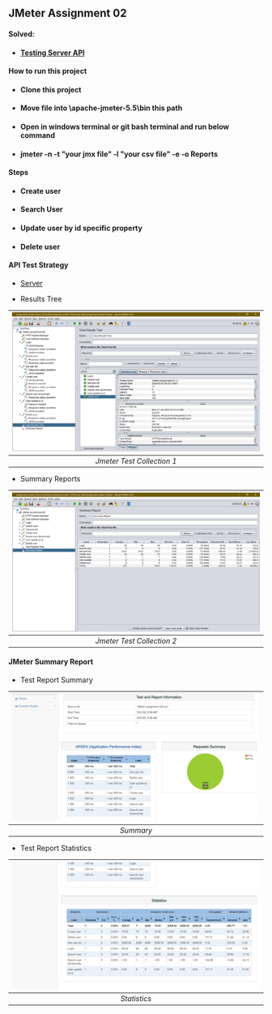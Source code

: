 ## JMeter Assignment 02

#### **Solved:**

- #### [Testing Server API](http://dmoney.professionaltrainingbd.com)

#### How to run this project

- #### Clone this project

- #### Move file into **\apache-jmeter-5.5\bin** this path

- #### Open in windows terminal or git bash terminal and run below command

- #### jmeter -n -t "your jmx file" -l "your csv file" -e -o Reports

#### Steps

- #### Create user

- #### Search User

- #### Update user by id specific property

- #### Delete user

#### API Test Strategy

- [Server](https://demoqa.com/BookStore/v1/Books)

- Results Tree

| ![Jmeter Results Tree](./Images/test_collection.png) |
| :--------------------------------------------------: |
|              _Jmeter Test Collection 1_              |

- Summary Reports

| ![Jmeter Summary Reports](./Images/test_summary.png) |
| :--------------------------------------------------: |
|              _Jmeter Test Collection 2_              |

#### **JMeter Summary Report**

- Test Report Summary

| ![Test Case 1](./Images/test_report_01.png) |
| :-----------------------------------------: |
|                  _Summary_                  |

- Test Report Statistics

| ![Test Case 2](./Images/test_report_02.png) |
| :-----------------------------------------: |
|                _Statistics_                 |

